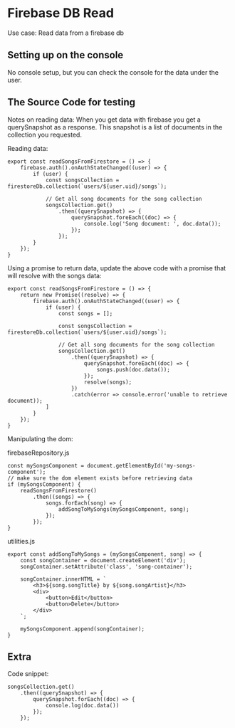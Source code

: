 # Firebase DB Read

Use case: Read data from a firebase db

## Setting up on the console

No console setup, but you can check the console for the data under the user.

## The Source Code for testing

Notes on reading data:
When you get data with firebase you get a querySnapshot as a response. This snapshot is a list of documents in the collection you requested. 

Reading data: 

```
export const readSongsFromFirestore = () => {
	firebase.auth().onAuthStateChanged((user) => {
		if (user) {
			const songsCollection = firestoreDb.collection(`users/${user.uid}/songs`);

			// Get all song documents for the song collection
			songsCollection.get()
				.then((querySnapshot) => {
                    querySnapshot.foreEach((doc) => {
                        console.log('Song document: ', doc.data());
                    });
				});
		}
	});
}
```

Using a promise to return data, update the above code with a promise that will resolve with the songs data:

```
export const readSongsFromFirestore = () => {
	return new Promise((resolve) => {
		firebase.auth().onAuthStateChanged((user) => {
			if (user) {
				const songs = [];

				const songsCollection = firestoreDb.collection(`users/${user.uid}/songs`);

				// Get all song documents for the song collection
				songsCollection.get()
					.then((querySnapshot) => {
						querySnapshot.foreEach((doc) => {
							songs.push(doc.data());
						});
						resolve(songs);
					})
                    .catch(error => console.error('unable to retrieve document));
			]
		}
	});
}
```

Manipulating the dom:

firebaseRepository.js

```
const mySongsComponent = document.getElementById('my-songs-component');
// make sure the dom element exists before retrieving data
if (mySongsComponent) {
	readSongsFromFirestore()
		.then((songs) => {
			songs.forEach(song) => {
				addSongToMySongs(mySongsComponent, song);
			});
		});
}
```

utilities.js

```
export const addSongToMySongs = (mySongsComponent, song) => {
	const songContainer = document.createElement('div');
	songContainer.setAttribute('class', 'song-container');
	
	songContainer.innerHTML = `
		<h3>${song.songTitle} by ${song.songArtist}</h3>
		<div>
			<button>Edit</button>
			<button>Delete</button>
		</div>
	`;
	
	mySongsComponent.append(songContainer);
}
```

## Extra 

Code snippet:

```
songsCollection.get()
    .then((querySnapshot) => {
        querySnapshot.forEach((doc) => {
            console.log(doc.data())
        });
    });
```


